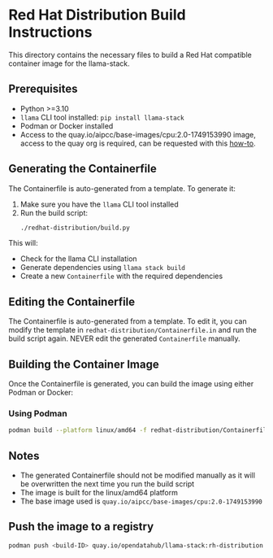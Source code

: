 # Red Hat Distribution Build Instructions

This directory contains the necessary files to build a Red Hat compatible container image for the llama-stack.

## Prerequisites

- Python >=3.10
- `llama` CLI tool installed: `pip install llama-stack`
- Podman or Docker installed
- Access to the quay.io/aipcc/base-images/cpu:2.0-1749153990 image, access to the quay org is
  required, can be requested with this [how-to](https://gitlab.com/redhat/rhel-ai/rhaiis/containers#quay-and-konflux-access ).

## Generating the Containerfile

The Containerfile is auto-generated from a template. To generate it:

1. Make sure you have the `llama` CLI tool installed
2. Run the build script:
   ```bash
   ./redhat-distribution/build.py
   ```

This will:
- Check for the llama CLI installation
- Generate dependencies using `llama stack build`
- Create a new `Containerfile` with the required dependencies

## Editing the Containerfile

The Containerfile is auto-generated from a template. To edit it, you can modify the template in `redhat-distribution/Containerfile.in` and run the build script again.
NEVER edit the generated `Containerfile` manually.

## Building the Container Image

Once the Containerfile is generated, you can build the image using either Podman or Docker:

### Using Podman
```bash
podman build --platform linux/amd64 -f redhat-distribution/Containerfile -t rh .
```

## Notes

- The generated Containerfile should not be modified manually as it will be overwritten the next time you run the build script
- The image is built for the linux/amd64 platform
- The base image used is `quay.io/aipcc/base-images/cpu:2.0-1749153990`


## Push the image to a registry

```bash
podman push <build-ID> quay.io/opendatahub/llama-stack:rh-distribution
